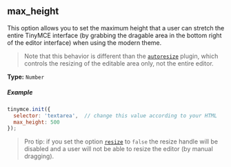 ## max_height

This option allows you to set the maximum height that a user can stretch the entire TinyMCE interface (by grabbing the dragable area in the bottom right of the editor interface) when using the modern theme.

> Note that this behavior is different than the [`autoresize`](/plugins/autoresize) plugin, which controls the resizing of the editable area only, not the entire editor.

**Type:** `Number`

##### Example

```js
tinymce.init({
  selector: 'textarea',  // change this value according to your HTML
  max_height: 500
});
```

> Pro tip: if you set the option [`resize`](#resize) to `false` the resize handle will be disabled and a user will not be able to resize the editor (by manual dragging).
